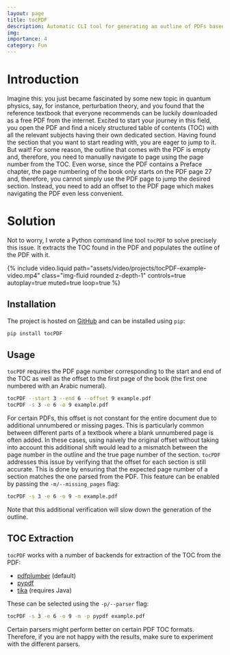 ```yaml
---
layout: page
title: tocPDF
description: Automatic CLI tool for generating an outline of PDFs based on the its table of contents. 
img:
importance: 4
category: Fun
---
```


# Introduction
Imagine this: you just became fascinated by some new topic in quantum physics, say, for instance, perturbation theory, and you found that the reference textbook that everyone recommends can be luckily downloaded as a free PDF from the internet. Excited to start your journey in this field, you open the PDF and find a nicely structured table of contents (TOC) with all the relevant subjects having their own dedicated section. Having found the section that you want to start reading with, you are eager to jump to it. But wait! For some reason, the outline that comes with the PDF is empty and, therefore, you need to manually navigate to page using the page number from the TOC. Even worse, since the PDF contains a Preface chapter, the page numbering of the book only starts on the PDF page 27 and, therefore, you cannot simply use the PDF page to jump the desired section. Instead, you need to add an offset to the PDF page which makes navigating the PDF even less convenient.

# Solution
Not to worry, I wrote a Python command line tool `tocPDF` to solve precisely this issue. It extracts the TOC found in the PDF and populates the outline of the PDF with it.

{% include video.liquid path="assets/video/projects/tocPDF-example-video.mp4" class="img-fluid rounded z-depth-1" controls=true autoplay=true muted=true loop=true %}

## Installation
The project is hosted on [GitHub](github.com/kszenes/tocPDF) and can be installed using `pip`:
```sh
pip install tocPDF
```
## Usage
`tocPDF` requires the PDF page number corresponding to the start and end of the TOC as well as the offset to the first page of the book (the first one numbered with an Arabic numeral). 
```sh
tocPDF --start 3 --end 6 --offset 9 example.pdf
tocPDF -s 3 -e 6 -o 9 example.pdf
```
For certain PDFs, this offset is not constant for the entire document due to additional unnumbered or missing pages. This is particularly common between different parts of a textbook where a blank unnumbered page is often added. In these cases, using naively the original offset without taking into account this additional shift would lead to a mismatch between the page number in the outline and the true page number of the section. `tocPDF` addresses this issue by verifying that the offset for each section is still accurate. This is done by ensuring that the expected page number of a section matches the one parsed from the PDF. This feature can be enabled by passing the `-m/--missing_pages` flag:
```sh
tocPDF -s 3 -e 6 -o 9 -m example.pdf
```
Note that this additional verification will slow down the generation of the outline.
## TOC Extraction
`tocPDF` works with a number of backends for extraction of the TOC from the PDF:
- [pdfplumber](https://github.com/jsvine/pdfplumber) (default)
- [pypdf](https://github.com/py-pdf/pypdf)
- [tika](https://github.com/chrismattmann/tika-python) (requires Java)

These can be selected using the `-p/--parser` flag:
```sh
tocPDF -s 3 -e 6 -o 9 -m -p pypdf example.pdf
```
Certain parsers might perform better on certain PDF TOC formats. Therefore, if you are not happy with the results, make sure to experiment with the different parsers.
